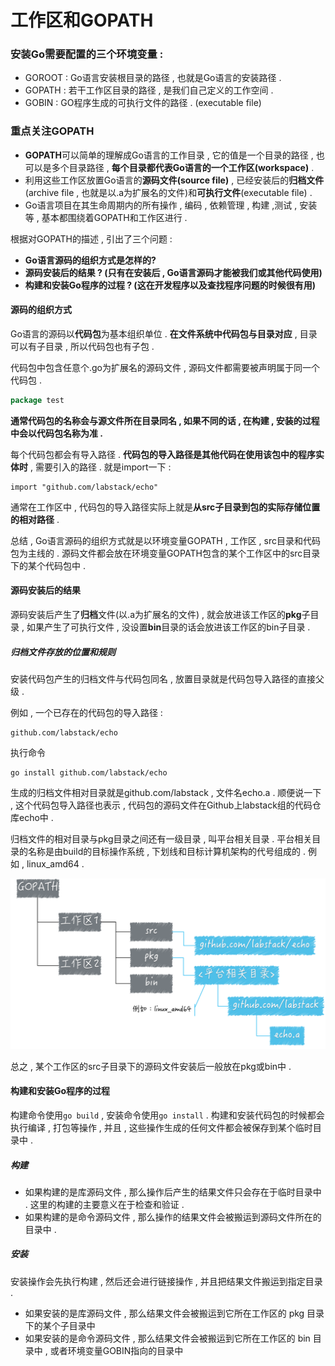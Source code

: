 # 工作区和GOPATH

### 安装Go需要配置的三个环境变量 :

* GOROOT : Go语言安装根目录的路径 , 也就是Go语言的安装路径 .
* GOPATH : 若干工作区目录的路径 , 是我们自己定义的工作空间 .
* GOBIN : GO程序生成的可执行文件的路径 . \(executable file\)

### 重点关注GOPATH

* **GOPATH**可以简单的理解成Go语言的工作目录 , 它的值是一个目录的路径 , 也可以是多个目录路径 , **每个目录都代表Go语言的一个工作区\(workspace\)** .
* 利用这些工作区放置Go语言的**源码文件\(source file\)** , 已经安装后的**归档文件**\(archive file , 也就是以.a为扩展名的文件\)和**可执行文件**\(executable file\) .
* Go语言项目在其生命周期内的所有操作 , 编码 , 依赖管理 , 构建 ,测试 , 安装等 , 基本都围绕着GOPATH和工作区进行 .

根据对GOPATH的描述 , 引出了三个问题 :

* **Go语言源码的组织方式是怎样的?**
* **源码安装后的结果 ? \(只有在安装后 , Go语言源码才能被我们或其他代码使用\)**
* **构建和安装Go程序的过程 ? \(这在开发程序以及查找程序问题的时候很有用\)**

#### **源码的组织方式**

Go语言的源码以**代码包**为基本组织单位 . **在文件系统中代码包与目录对应** , 目录可以有子目录 , 所以代码包也有子包 .

代码包中包含任意个.go为扩展名的源码文件 , 源码文件都需要被声明属于同一个代码包 .

```go
package test
```

**通常代码包的名称会与源文件所在目录同名 , 如果不同的话 , 在构建 , 安装的过程中会以代码包名称为准 .**

每个代码包都会有导入路径 . **代码包的导入路径是其他代码在使用该包中的程序实体时** , 需要引入的路径 . 就是import一下 :

```
import "github.com/labstack/echo"
```

通常在工作区中 , 代码包的导入路径实际上就是**从src子目录到包的实际存储位置的相对路径** .

总结 , Go语言源码的组织方式就是以环境变量GOPATH , 工作区 , src目录和代码包为主线的 . 源码文件都会放在环境变量GOPATH包含的某个工作区中的src目录下的某个代码包中 .

#### **源码安装后的结果**

源码安装后产生了**归档**文件\(以.a为扩展名的文件\) , 就会放进该工作区的**pkg**子目录 , 如果产生了可执行文件 , 没设置**bin**目录的话会放进该工作区的bin子目录 .

##### 归档文件存放的位置和规则

安装代码包产生的归档文件与代码包同名 , 放置目录就是代码包导入路径的直接父级 .

例如 , 一个已存在的代码包的导入路径 :

```
github.com/labstack/echo
```

执行命令

```
go install github.com/labstack/echo
```

生成的归档文件相对目录就是github.com/labstack , 文件名echo.a . 顺便说一下 , 这个代码包导入路径也表示 , 代码包的源码文件在Github上labstack组的代码仓库echo中 .

归档文件的相对目录与pkg目录之间还有一级目录 , 叫平台相关目录 . 平台相关目录的名称是由build的目标操作系统 , 下划线和目标计算机架构的代号组成的 . 例如 , linux\_amd64 .

![](/assets/guidangwenjian.png)

总之 , 某个工作区的src子目录下的源码文件安装后一般放在pkg或bin中 .

#### **构建和安装Go程序的过程**

构建命令使用`go build` , 安装命令使用`go install` . 构建和安装代码包的时候都会执行编译 , 打包等操作 , 并且 , 这些操作生成的任何文件都会被保存到某个临时目录中 .

##### **构建**

* 如果构建的是库源码文件 , 那么操作后产生的结果文件只会存在于临时目录中 . 这里的构建的主要意义在于检查和验证 . 
* 如果构建的是命令源码文件 , 那么操作的结果文件会被搬运到源码文件所在的目录中 . 

##### 安装

安装操作会先执行构建 , 然后还会进行链接操作 , 并且把结果文件搬运到指定目录 .

* 如果安装的是库源码文件 , 那么结果文件会被搬运到它所在工作区的 pkg 目录下的某个子目录中
* 如果安装的是命令源码文件 , 那么结果文件会被搬运到它所在工作区的 bin 目录中 , 或者环境变量GOBIN指向的目录中



